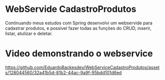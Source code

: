 # WebServide CadastroProdutos

Continuando meus estudos com Spring desenvolvi um webservide para cadastrar produtos, e possivel fazer todas as funções do CRUD, inserir, listar, atulizar e deletar.

# Video demonstrando o webservice
https://github.com/EduardoBackesdev/WebServiceCadastroProdutos/assets/128044560/32a41b5d-81b2-44ac-9a9f-95bdd101d6ed

